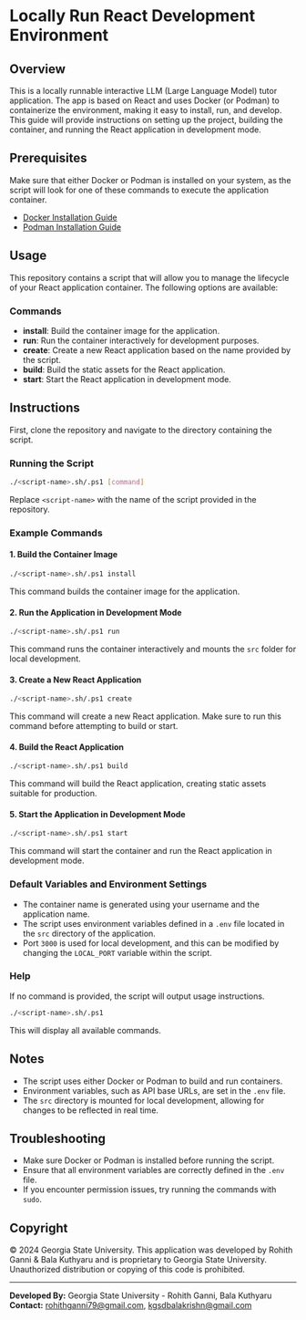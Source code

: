 # Locally Run React Development Environment

## Overview

This is a locally runnable interactive LLM (Large Language Model) tutor application. The app is based on React and uses Docker (or Podman) to containerize the environment, making it easy to install, run, and develop. This guide will provide instructions on setting up the project, building the container, and running the React application in development mode.

## Prerequisites

Make sure that either Docker or Podman is installed on your system, as the script will look for one of these commands to execute the application container.

- [Docker Installation Guide](https://docs.docker.com/get-docker/)
- [Podman Installation Guide](https://podman.io/getting-started/installation)

## Usage

This repository contains a script that will allow you to manage the lifecycle of your React application container. The following options are available:

### Commands

- **install**: Build the container image for the application.
- **run**: Run the container interactively for development purposes.
- **create**: Create a new React application based on the name provided by the script.
- **build**: Build the static assets for the React application.
- **start**: Start the React application in development mode.

## Instructions

First, clone the repository and navigate to the directory containing the script.

### Running the Script

```bash
./<script-name>.sh/.ps1 [command]
```

Replace `<script-name>` with the name of the script provided in the repository.

### Example Commands

#### 1. Build the Container Image

```bash
./<script-name>.sh/.ps1 install
```
This command builds the container image for the application.

#### 2. Run the Application in Development Mode

```bash
./<script-name>.sh/.ps1 run
```
This command runs the container interactively and mounts the `src` folder for local development.

#### 3. Create a New React Application

```bash
./<script-name>.sh/.ps1 create
```
This command will create a new React application. Make sure to run this command before attempting to build or start.

#### 4. Build the React Application

```bash
./<script-name>.sh/.ps1 build
```
This command will build the React application, creating static assets suitable for production.

#### 5. Start the Application in Development Mode

```bash
./<script-name>.sh/.ps1 start
```
This command will start the container and run the React application in development mode.

### Default Variables and Environment Settings

- The container name is generated using your username and the application name.
- The script uses environment variables defined in a `.env` file located in the `src` directory of the application.
- Port `3000` is used for local development, and this can be modified by changing the `LOCAL_PORT` variable within the script.

### Help

If no command is provided, the script will output usage instructions.

```bash
./<script-name>.sh/.ps1
```

This will display all available commands.

## Notes

- The script uses either Docker or Podman to build and run containers.
- Environment variables, such as API base URLs, are set in the `.env` file.
- The `src` directory is mounted for local development, allowing for changes to be reflected in real time.

## Troubleshooting

- Make sure Docker or Podman is installed before running the script.
- Ensure that all environment variables are correctly defined in the `.env` file.
- If you encounter permission issues, try running the commands with `sudo`.

## Copyright

&copy; 2024 Georgia State University. This application was developed by Rohith Ganni & Bala Kuthyaru and is proprietary to Georgia State University. Unauthorized distribution or copying of this code is prohibited.

---

**Developed By:** Georgia State University - Rohith Ganni, Bala Kuthyaru
**Contact:** rohithganni79@gmail.com, kgsdbalakrishn@gmail.com

